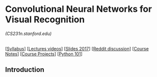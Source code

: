 # Convolutional Neural Networks for Visual Recognition 
###### (CS231n.stanford.edu)
[[Syllabus](http://cs231n.stanford.edu/syllabus.html)] 
[[Lectures videos](https://www.youtube.com/watch?v=NfnWJUyUJYU&list=PLerDaYy5NBQ4zobwuVS7uV8xYiT5vAttD)] 
[[Slides 2017](http://cs231n.stanford.edu/slides/2017/)]
[[Reddit discussion](https://www.reddit.com/r/cs231n/)] 
[[Course Notes](http://cs231n.github.io/)] 
[[Course Projects](http://cs231n.stanford.edu/project.html)]
[[Python 101](http://cs231n.github.io/python-numpy-tutorial/)]

## Introduction
